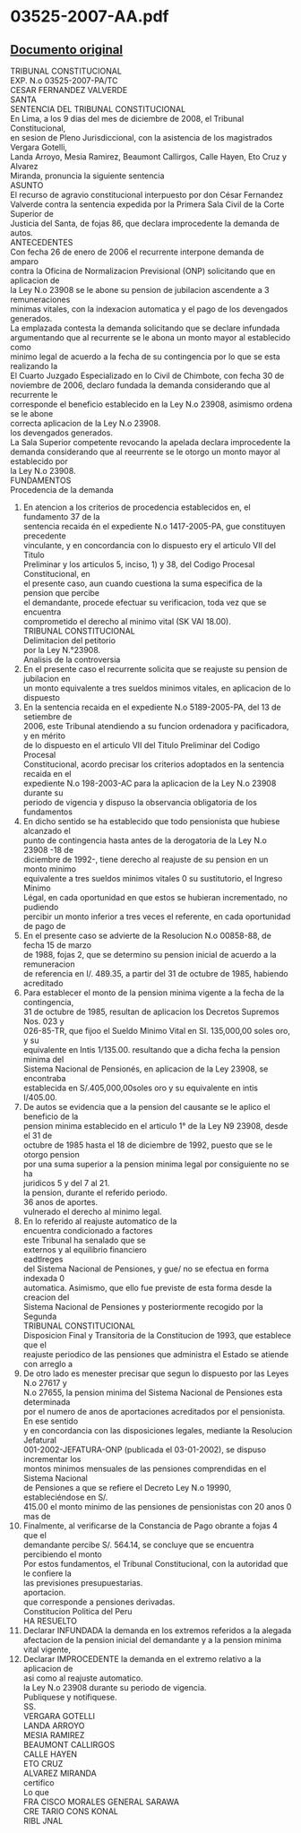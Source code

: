 
03525-2007-AA.pdf
=================
  
[Documento original](https://tc.gob.pe/jurisprudencia/2009/03525-2007-AA.pdf)  
---  
TRIBUNAL CONSTITUCIONAL  
EXP. N.o 03525-2007-PA/TC  
CESAR FERNANDEZ VALVERDE  
SANTA  
SENTENCIA DEL TRIBUNAL CONSTITUCIONAL  
En Lima, a los 9 dias del mes de diciembre de 2008, el Tribunal Constitucional,  
en sesion de Pleno Jurisdiccional, con la asistencia de los magistrados Vergara Gotelli,  
Landa Arroyo, Mesia Ramirez, Beaumont Callirgos, Calle Hayen, Eto Cruz y Alvarez  
Miranda, pronuncia la siguiente sentencia  
ASUNTO  
El recurso de agravio constitucional interpuesto por don César Fernandez  
Valverde contra la sentencia expedida por la Primera Sala Civil de la Corte Superior de  
Justicia del Santa, de fojas 86, que declara improcedente la demanda de autos.  
ANTECEDENTES  
Con fecha 26 de enero de 2006 el recurrente interpone demanda de amparo  
contra la Oficina de Normalizacion Previsional (ONP) solicitando que en aplicacion de  
la Ley N.o 23908 se le abone su pension de jubilacion ascendente a 3 remuneraciones  
minimas vitales, con la indexacion automatica y el pago de los devengados generados.  
La emplazada contesta la demanda solicitando que se declare infundada  
argumentando que al recurrente se le abona un monto mayor al establecido como  
minimo legal de acuerdo a la fecha de su contingencia por lo que se esta realizando la  
El Cuarto Juzgado Especializado en lo Civil de Chimbote, con fecha 30 de  
noviembre de 2006, declaro fundada la demanda considerando que al recurrente le  
corresponde el beneficio establecido en la Ley N.o 23908, asimismo ordena se le abone  
correcta aplicacion de la Ley N.o 23908.  
los devengados generados.  
La Sala Superior competente revocando la apelada declara improcedente la  
demanda considerando que al reeurrente se le otorgo un monto mayor al establecido por  
la Ley N.o 23908.  
FUNDAMENTOS  
Procedencia de la demanda  
1. En atencion a los criterios de procedencia establecidos en, el fundamento 37 de la  
sentencia recaida én el expediente N.o 1417-2005-PA, gue constituyen precedente  
vinculante, y en concordancia con lo dispuesto ery el articulo VII del Titulo  
Preliminar y los articulos 5, inciso, 1) y 38, del Codigo Procesal Constitucional, en  
el presente caso, aun cuando cuestiona la suma especifica de la pension que percibe  
el demandante, procede efectuar su verificacion, toda vez que se encuentra  
comprometido el derecho al minimo vital (SK VAI 18.00).  
TRIBUNAL CONSTITUCIONAL  
Delimitacion del petitorio  
por la Ley N.°23908.  
Analisis de la controversia  
2. En el presente caso el recurrente solicita que se reajuste su pension de jubilacion en  
un monto equivalente a tres sueldos minimos vitales, en aplicacion de lo dispuesto  
3. En la sentencia recaida en el expediente N.o 5189-2005-PA, del 13 de setiembre de  
2006, este Tribunal atendiendo a su funcion ordenadora y pacificadora, y en mérito  
de lo dispuesto en el articulo VII del Titulo Preliminar del Codigo Procesal  
Constitucional, acordo precisar los criterios adoptados en la sentencia recaida en el  
expediente N.o 198-2003-AC para la aplicacion de la Ley N.o 23908 durante su  
periodo de vigencia y dispuso la observancia obligatoria de los fundamentos  
4. En dicho sentido se ha establecido que todo pensionista que hubiese alcanzado el  
punto de contingencia hasta antes de la derogatoria de la Ley N.o 23908 -18 de  
diciembre de 1992-, tiene derecho al reajuste de su pension en un monto minimo  
equivalente a tres sueldos minimos vitales 0 su sustitutorio, el Ingreso Minimo  
Légal, en cada oportunidad en que estos se hubieran incrementado, no pudiendo  
percibir un monto inferior a tres veces el referente, en cada oportunidad de pago de  
5. En el presente caso se advierte de la Resolucion N.o 00858-88, de fecha 15 de marzo  
de 1988, fojas 2, que se determino su pension inicial de acuerdo a la remuneracion  
de referencia en I/. 489.35, a partir del 31 de octubre de 1985, habiendo acreditado  
6. Para establecer el monto de la pension minima vigente a la fecha de la contingencia,  
31 de octubre de 1985, resultan de aplicacion los Decretos Supremos Nos. 023 y  
026-85-TR, que fijoo el Sueldo Minimo Vital en SI. 135,000,00 soles oro, y su  
equivalente en Intis 1/135.00. resultando que a dicha fecha la pension minima del  
Sistema Nacional de Pensionés, en aplicacion de la Ley 23908, se encontraba  
establecida en S/.405,000,00soles oro y su equivalente en intis I/405.00.  
7. De autos se evidencia que a la pension del causante se le aplico el beneficio de la  
pension minima establecido en el articulo 1° de la Ley N9 23908, desde el 31 de  
octubre de 1985 hasta el 18 de diciembre de 1992, puesto que se le otorgo pension  
por una suma superior a la pension minima legal por consiguiente no se ha  
juridicos 5 y del 7 al 21.  
la pension, durante el referido periodo.  
36 anos de aportes.  
vulnerado el derecho al minimo legal.  
8. En lo referido al reajuste automatico de la  
encuentra condicionado a factores  
este Tribunal ha senalado que se  
externos y al equilibrio financiero  
eadtlreges  
del Sistema Nacional de Pensiones, y gue/ no se efectua en forma indexada 0  
automatica. Asimismo, que ello fue previste de esta forma desde la creacion del  
Sistema Nacional de Pensiones y posteriormente recogido por la Segunda  
TRIBUNAL CONSTITUCIONAL  
Disposicion Final y Transitoria de la Constitucion de 1993, que establece que el  
reajuste periodico de las pensiones que administra el Estado se atiende con arreglo a  
9. De otro lado es menester precisar que segun lo dispuesto por las Leyes N.o 27617 y  
N.o 27655, la pension minima del Sistema Nacional de Pensiones esta determinada  
por el numero de anos de aportaciones acreditados por el pensionista. En ese sentido  
y en concordancia con las disposiciones legales, mediante la Resolucion Jefatural  
001-2002-JEFATURA-ONP (publicada el 03-01-2002), se dispuso incrementar los  
montos minimos mensuales de las pensiones comprendidas en el Sistema Nacional  
de Pensiones a que se refiere el Decreto Ley N.o 19990, estableciéndose en S/.  
415.00 el monto minimo de las pensiones de pensionistas con 20 anos 0 mas de  
10. Finalmente, al verificarse de la Constancia de Pago obrante a fojas 4 que el  
demandante percibe S/. 564.14, se concluye que se encuentra percibiendo el monto  
Por estos fundamentos, el Tribunal Constitucional, con la autoridad que le confiere la  
las previsiones presupuestarias.  
aportacion.  
que corresponde a pensiones derivadas.  
Constitucion Politica del Peru  
HA RESUELTO  
1. Declarar INFUNDADA la demanda en los extremos referidos a la alegada  
afectacion de la pension inicial del demandante y a la pension minima vital vigente,  
2. Declarar IMPROCEDENTE la demanda en el extremo relativo a la aplicacion de  
asi como al reajuste automatico.  
la Ley N.o 23908 durante su periodo de vigencia.  
Publiquese y notifiquese.  
SS.  
VERGARA GOTELLI  
LANDA ARROYO  
MESIA RAMIREZ  
BEAUMONT CALLIRGOS  
CALLE HAYEN  
ETO CRUZ  
ALVAREZ MIRANDA  
certifico  
Lo que  
FRA CISCO MORALES GENERAL SARAWA  
CRE TARIO CONS KONAL  
RIBL JNAL